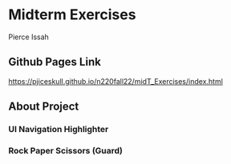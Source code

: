 # Midterm Exercises

Pierce Issah

## Github Pages Link

https://pjiceskull.github.io/n220fall22/midT_Exercises/index.html

## About Project

### UI Navigation Highlighter

### Rock Paper Scissors (Guard)
